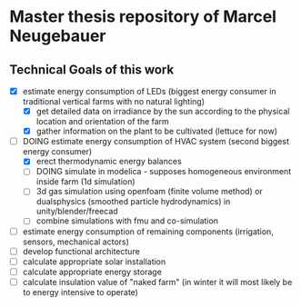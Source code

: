 # Master thesis repository of Marcel Neugebauer

## Technical Goals of this work

- [x] estimate energy consumption of LEDs (biggest energy consumer in traditional vertical farms with no natural lighting)
  - [x] get detailed data on irradiance by the sun according to the physical location and orientation of the farm
  - [x] gather information on the plant to be cultivated (lettuce for now)
- [ ] DOING estimate energy consumption of HVAC system (second biggest energy consumer)
  - [x] erect thermodynamic energy balances
  - [ ] DOING simulate in modelica - supposes homogeneous environment inside farm (1d simulation)
  - [ ] 3d gas simulation using openfoam (finite volume method) or dualsphysics (smoothed particle hydrodynamics) in unity/blender/freecad
  - [ ] combine simulations with fmu and co-simulation
- [ ] estimate energy consumption of remaining components (irrigation, sensors, mechanical actors)
- [ ] develop functional architecture
- [ ] calculate appropriate solar installation
- [ ] calculate appropriate energy storage
- [ ] calculate insulation value of "naked farm" (in winter it will most likely be to energy intensive to operate)
